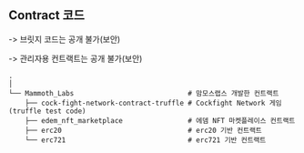 ## Contract 코드

-> 브릿지 코드는 공개 불가(보안)

-> 관리자용 컨트랙트는 공개 불가(보안)


```shell
.
│ 
└── Mammoth_Labs                            # 맘모스랩스 개발한 컨트랙트
    ├── cock-fight-network-contract-truffle # Cockfight Network 게임(truffle test code)
    ├── edem_nft_marketplace                # 에뎀 NFT 마켓플레이스 컨트랙트
    ├── erc20                               # erc20 기반 컨트랙트
    └── erc721                              # erc721 기반 컨트랙트
```